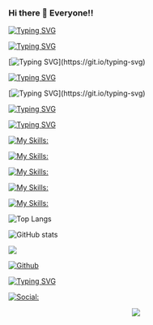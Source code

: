 ### Hi there 👋 Everyone!!




[![Typing SVG](https://readme-typing-svg.demolab.com?font=Fira+Code&weight=200&size=18&pause=1000&color=09109CE3&random=false&width=330&height=35&lines=%22Only+those+who+dare+to+fail)](https://git.io/typing-svg)

[![Typing SVG](https://readme-typing-svg.demolab.com?font=Fira+Code&weight=200&size=18&pause=1000&color=09109CE3&random=false&width=330&height=35&lines=greatly+can+ever+achieve)](https://git.io/typing-svg)

[![Typing SVG](https://readme-typing-svg.demolab.com?font=Fira+Code&weight=200&size=18&pause=1000&color=09109CE3&random=false&width=330&height=35&lines=greatly%22.)](https://git.io/typing-svg)




[![Typing SVG](https://readme-typing-svg.demolab.com?font=Fira+Code&weight=200&size=18&pause=1000&color=6EC8D0E3&random=false&width=330&height=35&lines=-By+Robert+F.+Kennedy)](https://git.io/typing-svg)




[![Typing SVG](https://readme-typing-svg.demolab.com?font=Fira+Code&pause=1000&color=05780F&random=false&width=450&height=55&lines=It's+me+%22Chitransh+Dixit%22.)](https://git.io/typing-svg)




[![Typing SVG](https://readme-typing-svg.demolab.com?font=Fira+Code&pause=1000&color=6506A7&random=false&width=450&height=55&lines=AN+ASPIRING+DATA+ANALYST)](https://git.io/typing-svg)



[![Typing SVG](https://readme-typing-svg.demolab.com?font=Fira+Code&pause=1000&color=784A29&random=false&width=141&height=45&lines=My+Skills%3A)](https://git.io/typing-svg)



[![My Skills:](https://skillicons.dev/icons?i=js,html,css,c,c++,java,py,r,django,&theme=dark&perline=4)](https://skillicons.dev)




[![My Skills:](https://skillicons.dev/icons?i=git,github,githubactions,gitlabs,&theme=dark&perline=2)](https://skillicons.dev)




[![My Skills:](https://skillicons.dev/icons?i=visualstudio,vscode,idea,matlab,firebase,&theme=dark&perline=5)](https://skillicons.dev)




[![My Skills:](https://skillicons.dev/icons?i=mysql,sqlite,discord,pytorch,eclipse,firebase,&theme=dark&perline=3)](https://skillicons.dev)




[![My Skills:](https://skillicons.dev/icons?i=aws,azure,&theme=dark&perline=3)](https://skillicons.dev)







![Top Langs](https://github-readme-stats.vercel.app/api/top-langs/?username=CN2924&theme=tokyonight)


![GitHub stats](https://github-readme-stats.vercel.app/api?username=CN2924&show_icons=true&theme=tokyonight)


![](https://visitor-badge.laobi.icu/badge?page_id=CN2924.CN2924)



[![Github](https://img.shields.io/github/followers/CN2924?label=Follow&style=social)](https://github.com/CN2924)








[![Typing SVG](https://readme-typing-svg.demolab.com?font=Fira+Code&pause=1000&color=786A73&random=false&width=333&height=45&lines=Social+Links%3A)](https://git.io/typing-svg)




[![Social:](https://skillicons.dev/icons?i=linkedin,&theme=dark&perline=1)](https://skillicons.dev)

<p align="center">
  <a href="https://skillicons.dev">
    <img src="https://skillicons.dev/icons?i=git,kubernetes,docker,c,vim" />
  </a>
</p>

